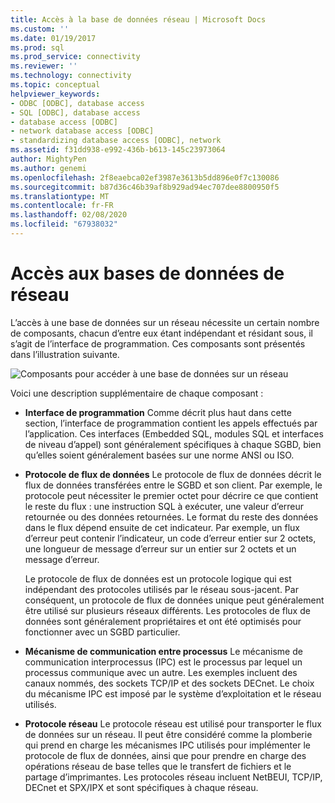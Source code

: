 ```yaml
---
title: Accès à la base de données réseau | Microsoft Docs
ms.custom: ''
ms.date: 01/19/2017
ms.prod: sql
ms.prod_service: connectivity
ms.reviewer: ''
ms.technology: connectivity
ms.topic: conceptual
helpviewer_keywords:
- ODBC [ODBC], database access
- SQL [ODBC], database access
- database access [ODBC]
- network database access [ODBC]
- standardizing database access [ODBC], network
ms.assetid: f31dd938-e992-436b-b613-145c23973064
author: MightyPen
ms.author: genemi
ms.openlocfilehash: 2f8eaebca02ef3987e3613b5dd896e0f7c130086
ms.sourcegitcommit: b87d36c46b39af8b929ad94ec707dee8800950f5
ms.translationtype: MT
ms.contentlocale: fr-FR
ms.lasthandoff: 02/08/2020
ms.locfileid: "67938032"
---
```

# <a name="network-database-access"></a>Accès aux bases de données de réseau
L’accès à une base de données sur un réseau nécessite un certain nombre de composants, chacun d’entre eux étant indépendant et résidant sous, il s’agit de l’interface de programmation. Ces composants sont présentés dans l’illustration suivante.  
  
 ![Composants pour accéder à une base de données sur un réseau](../../odbc/reference/media/pr04.gif "pr04")  
  
 Voici une description supplémentaire de chaque composant :  
  
-   **Interface de programmation** Comme décrit plus haut dans cette section, l’interface de programmation contient les appels effectués par l’application. Ces interfaces (Embedded SQL, modules SQL et interfaces de niveau d’appel) sont généralement spécifiques à chaque SGBD, bien qu’elles soient généralement basées sur une norme ANSI ou ISO.  
  
-   **Protocole de flux de données** Le protocole de flux de données décrit le flux de données transférées entre le SGBD et son client. Par exemple, le protocole peut nécessiter le premier octet pour décrire ce que contient le reste du flux : une instruction SQL à exécuter, une valeur d’erreur retournée ou des données retournées. Le format du reste des données dans le flux dépend ensuite de cet indicateur. Par exemple, un flux d’erreur peut contenir l’indicateur, un code d’erreur entier sur 2 octets, une longueur de message d’erreur sur un entier sur 2 octets et un message d’erreur.  
  
     Le protocole de flux de données est un protocole logique qui est indépendant des protocoles utilisés par le réseau sous-jacent. Par conséquent, un protocole de flux de données unique peut généralement être utilisé sur plusieurs réseaux différents. Les protocoles de flux de données sont généralement propriétaires et ont été optimisés pour fonctionner avec un SGBD particulier.  
  
-   **Mécanisme de communication entre processus** Le mécanisme de communication interprocessus (IPC) est le processus par lequel un processus communique avec un autre. Les exemples incluent des canaux nommés, des sockets TCP/IP et des sockets DECnet. Le choix du mécanisme IPC est imposé par le système d’exploitation et le réseau utilisés.  
  
-   **Protocole réseau** Le protocole réseau est utilisé pour transporter le flux de données sur un réseau. Il peut être considéré comme la plomberie qui prend en charge les mécanismes IPC utilisés pour implémenter le protocole de flux de données, ainsi que pour prendre en charge des opérations réseau de base telles que le transfert de fichiers et le partage d’imprimantes. Les protocoles réseau incluent NetBEUI, TCP/IP, DECnet et SPX/IPX et sont spécifiques à chaque réseau.
